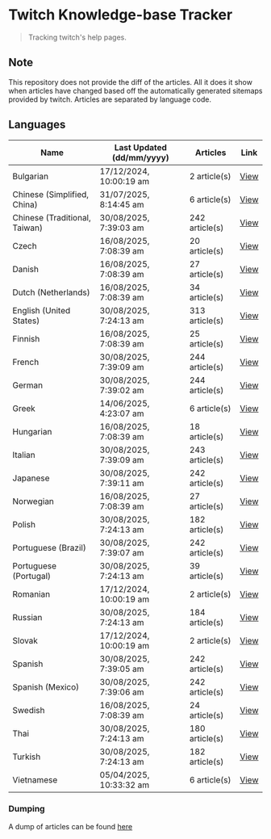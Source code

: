# Twitch Knowledge-base Tracker
> Tracking twitch's help pages. 

## Note
This repository does not provide the diff of the articles. All it does it show when articles have changed based
off the automatically generated sitemaps provided by twitch. Articles are separated by language code.

## Languages

| Name                          | Last Updated (dd/mm/yyyy) | Articles       | Link                   |
|-------------------------------|---------------------------|----------------|------------------------|
| Bulgarian                     | 17/12/2024, 10:00:19 am   | 2 article(s)   | [View](docs/bg.md)     |
| Chinese (Simplified, China)   | 31/07/2025, 8:14:45 am    | 6 article(s)   | [View](docs/zh_CN.md)  |
| Chinese (Traditional, Taiwan) | 30/08/2025, 7:39:03 am    | 242 article(s) | [View](docs/zh_TW.md)  |
| Czech                         | 16/08/2025, 7:08:39 am    | 20 article(s)  | [View](docs/cs.md)     |
| Danish                        | 16/08/2025, 7:08:39 am    | 27 article(s)  | [View](docs/da.md)     |
| Dutch (Netherlands)           | 16/08/2025, 7:08:39 am    | 34 article(s)  | [View](docs/nl_NL.md)  |
| English (United States)       | 30/08/2025, 7:24:13 am    | 313 article(s) | [View](docs/en_US.md)  |
| Finnish                       | 16/08/2025, 7:08:39 am    | 25 article(s)  | [View](docs/fi.md)     |
| French                        | 30/08/2025, 7:39:09 am    | 244 article(s) | [View](docs/fr.md)     |
| German                        | 30/08/2025, 7:39:02 am    | 244 article(s) | [View](docs/de.md)     |
| Greek                         | 14/06/2025, 4:23:07 am    | 6 article(s)   | [View](docs/el.md)     |
| Hungarian                     | 16/08/2025, 7:08:39 am    | 18 article(s)  | [View](docs/hu.md)     |
| Italian                       | 30/08/2025, 7:39:09 am    | 243 article(s) | [View](docs/it.md)     |
| Japanese                      | 30/08/2025, 7:39:11 am    | 242 article(s) | [View](docs/ja.md)     |
| Norwegian                     | 16/08/2025, 7:08:39 am    | 27 article(s)  | [View](docs/no.md)     |
| Polish                        | 30/08/2025, 7:24:13 am    | 182 article(s) | [View](docs/pl.md)     |
| Portuguese (Brazil)           | 30/08/2025, 7:39:07 am    | 242 article(s) | [View](docs/pt_BR.md)  |
| Portuguese (Portugal)         | 30/08/2025, 7:24:13 am    | 39 article(s)  | [View](docs/pt_PT.md)  |
| Romanian                      | 17/12/2024, 10:00:19 am   | 2 article(s)   | [View](docs/ro.md)     |
| Russian                       | 30/08/2025, 7:24:13 am    | 184 article(s) | [View](docs/ru.md)     |
| Slovak                        | 17/12/2024, 10:00:19 am   | 2 article(s)   | [View](docs/sk.md)     |
| Spanish                       | 30/08/2025, 7:39:05 am    | 242 article(s) | [View](docs/es.md)     |
| Spanish (Mexico)              | 30/08/2025, 7:39:06 am    | 242 article(s) | [View](docs/es_MX.md)  |
| Swedish                       | 16/08/2025, 7:08:39 am    | 24 article(s)  | [View](docs/sv.md)     |
| Thai                          | 30/08/2025, 7:24:13 am    | 180 article(s) | [View](docs/th.md)     |
| Turkish                       | 30/08/2025, 7:24:13 am    | 182 article(s) | [View](docs/tr.md)     |
| Vietnamese                    | 05/04/2025, 10:33:32 am   | 6 article(s)   | [View](docs/vi.md)     |

### Dumping
A dump of articles can be found [here](docs/RAW.md)